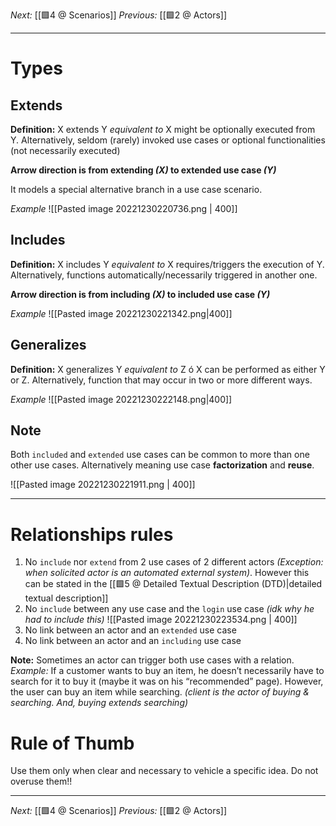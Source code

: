 _Next:_ [[🟩4 @ Scenarios]]
_Previous:_ [[🟩2 @ Actors]]

--- 

# Types

## Extends
**Definition:** X extends Y _equivalent to_ X might be optionally executed from Y. Alternatively, seldom (rarely) invoked use cases or optional functionalities (not necessarily executed)

**Arrow direction is from extending _(X)_ to extended use case _(Y)_**

It models a special alternative branch in a use case scenario.

_Example_
![[Pasted image 20221230220736.png | 400]]

## Includes
**Definition:** X includes Y _equivalent to_ X requires/triggers the execution of Y. Alternatively, functions automatically/necessarily triggered in another one.

**Arrow direction is from including _(X)_ to included use case _(Y)_**

_Example_
![[Pasted image 20221230221342.png|400]]

## Generalizes
**Definition:** X generalizes Y _equivalent to_ Z ó X can be performed as either Y or Z. Alternatively, function that may occur in two or more different ways.

_Example_
![[Pasted image 20221230222148.png|400]]

## Note
Both `included` and `extended` use cases can be common to more than one other use cases. Alternatively meaning use case **factorization** and **reuse**.

![[Pasted image 20221230221911.png | 400]]

--- 

# Relationships rules
1. No `include` nor `extend` from 2 use cases of 2 different actors _(Exception: when solicited actor is an automated external system)_. However this can be stated in the [[🟩5 @ Detailed Textual Description (DTD)|detailed textual description]]
2. No `include` between any use case and the `login` use case _(idk why he had to include this)_
	![[Pasted image 20221230223534.png | 400]]
3. No link between an actor and an `extended` use case
4. No link between an actor and an `including` use case

**Note:** Sometimes an actor can trigger both use cases with a relation.
_Example:_ 
If a customer wants to buy an item, he doesn’t necessarily have to search for it to buy it (maybe it was on his “recommended” page). However, the user can buy an item while searching. _(client is the actor of buying & searching. And, buying extends searching)_

# Rule of Thumb
Use them only when clear and necessary to vehicle a specific idea. Do not overuse them!!

---

_Next:_ [[🟩4 @ Scenarios]]
_Previous:_ [[🟩2 @ Actors]]
